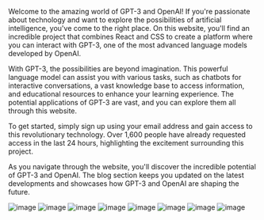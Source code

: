 Welcome to the amazing world of GPT-3 and OpenAI! If you're passionate about technology and want to explore the possibilities of artificial intelligence, you've come to the right place. On this website, you'll find an incredible project that combines React and CSS to create a platform where you can interact with GPT-3, one of the most advanced language models developed by OpenAI.

With GPT-3, the possibilities are beyond imagination. This powerful language model can assist you with various tasks, such as chatbots for interactive conversations, a vast knowledge base to access information, and educational resources to enhance your learning experience. The potential applications of GPT-3 are vast, and you can explore them all through this website.

To get started, simply sign up using your email address and gain access to this revolutionary technology. Over 1,600 people have already requested access in the last 24 hours, highlighting the excitement surrounding this project.

As you navigate through the website, you'll discover the incredible potential of GPT-3 and OpenAI. The blog section keeps you updated on the latest developments and showcases how GPT-3 and OpenAI are shaping the future.

![image](https://github.com/sajalbatra/gpt3/assets/125984550/9a23a838-30e1-4797-971a-d471f997aa66)
![image](https://github.com/sajalbatra/gpt3/assets/125984550/623c9b05-565a-4031-81ad-0c029c15a110)
![image](https://github.com/sajalbatra/gpt3/assets/125984550/df35bf12-5756-4e07-8d5e-e7eb49d2fb27)
![image](https://github.com/sajalbatra/gpt3/assets/125984550/215a81a1-1163-42b9-ab70-738e6d79ea0c)
![image](https://github.com/sajalbatra/gpt3/assets/125984550/0e8cbcbc-15a7-4195-8c04-f04bb6df1155)
![image](https://github.com/sajalbatra/gpt3/assets/125984550/057fb142-ddb2-4b15-8aee-eb30b647b5f8)
![image](https://github.com/sajalbatra/gpt3/assets/125984550/ac385e20-2b87-461e-9820-8e63b2d0d4d3)
![image](https://github.com/sajalbatra/gpt3/assets/125984550/873aa2ef-5137-48a5-9cfc-4883ad247b15)
